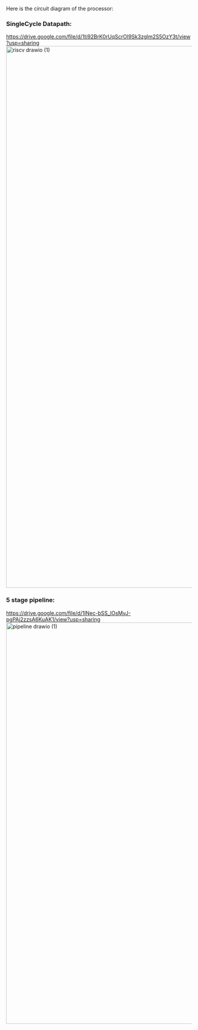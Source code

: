 Here is the circuit diagram of the processor:
### SingleCycle Datapath:
https://drive.google.com/file/d/1ti92BrK0rUqScrOI9Sk3zglm2S5OzY3t/view?usp=sharing 
<img width="2107" height="1466" alt="riscv drawio (1)" src="https://github.com/user-attachments/assets/59ba1799-ca7a-43ae-8a1a-75faec7652a7" />

### 5 stage pipeline:
https://drive.google.com/file/d/1lNec-bSS_lOsMyJ-pgPAj2zzsA6KuAK1/view?usp=sharing
<img width="2747" height="1086" alt="pipeline drawio (1)" src="https://github.com/user-attachments/assets/55c1b2d7-d6df-4c7b-96d9-f1528e7559b6" />

